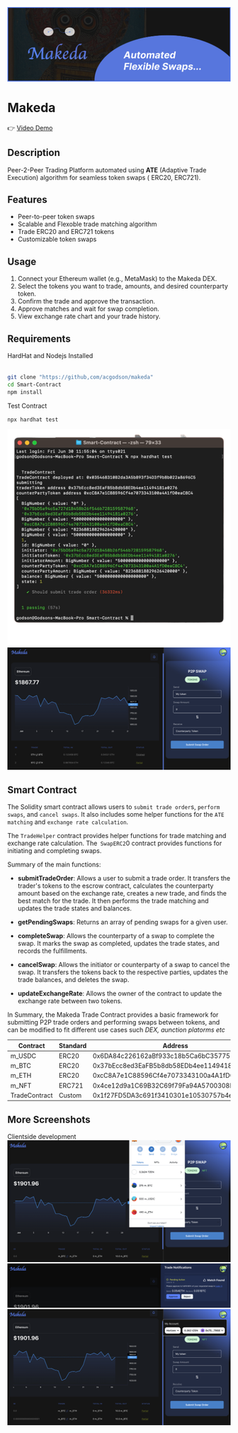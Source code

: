 ![Makeda Logo](Snapshots/makedaBanner.png)

# Makeda

👉 [Video Demo]()

## Description

Peer-2-Peer Trading Platform automated using **ATE** (Adaptive Trade Execution) algorithm for seamless token swaps ( ERC20, ERC721).

## Features

- Peer-to-peer token swaps
- Scalable and Flexoble trade matching algorithm
- Trade ERC20 and ERC721 tokens
- Customizable token swaps

## Usage

1. Connect your Ethereum wallet (e.g., MetaMask) to the Makeda DEX.
2. Select the tokens you want to trade, amounts, and desired counterparty token.
3. Confirm the trade and approve the transaction.
4. Approve matches and wait for swap completion.
5. View exchange rate chart and your trade history.

## Requirements

HardHat and Nodejs Installed

```bash

git clone "https://github,com/acgodson/makeda"
cd Smart-Contract
npm install
```

Test Contract

```bash
npx hardhat test
```

<!-- Replace the image URLs below with the actual links to your project screenshots -->

![Test Contract](Snapshots/hardhat.png)
![UI](Snapshots/Screenshot%202023-06-29%20at%2014.03.58.png)

## Smart Contract

The Solidity smart contract allows users to ``submit trade order``s, ``perform swaps``, and ``cancel swaps``. It also includes some helper functions for the ``ATE matching`` and ``exchange rate calculation``.

The ``TradeHelper`` contract provides helper functions for trade matching and exchange rate calculation. The`` SwapERC2``0 contract provides functions for initiating and completing swaps.

Summary of the main functions:

- **submitTradeOrder**: Allows a user to submit a trade order. It transfers the trader's tokens to the escrow contract, calculates the counterparty amount based on the exchange rate, creates a new trade, and finds the best match for the trade. It then performs the trade matching and updates the trade states and balances.

- **getPendingSwaps**: Returns an array of pending swaps for a given user.

- **completeSwap**: Allows the counterparty of a swap to complete the swap. It marks the swap as completed, updates the trade states, and records the fulfillments.

- **cancelSwap**: Allows the initiator or counterparty of a swap to cancel the swap. It transfers the tokens back to the respective parties, updates the trade balances, and deletes the swap.

- **updateExchangeRate**: Allows the owner of the contract to update the exchange rate between two tokens.

In Summary, the Makeda Trade Contract provides a basic framework for submitting  P2P trade orders and performing swaps between tokens, and can be modified to fit different use cases such *DEX, aunction platorms etc*

| Contract      | Standard | Address                                    |
| ------------- | -------- | ------------------------------------------ |
| m_USDC        | ERC20    | 0x6DA84c226162aBf933c18b5Ca6bC3577584bee86 |
| m_BTC         | ERC20    | 0x37bEcc8ed3EaFB5b8db58EDb4ee11494181a0276 |
| m_ETH         | ERC20    | 0xcC8A7e1C88596Cf4e7073343100a4A1fD0eaC8C4 |
| m_NFT         | ERC721   | 0x4ce12d9a1C69B32C69f79Fa94A5700308D5F6782 |
| TradeContract | Custom   | 0x1f27FD5DA3c691f3410301e10530757b4eeD95dF |

## More Screenshots

Clientside development
![UI](Snapshots/bg2.png)
![UI](Snapshots/bg3.png)
![UI](Snapshots/bg4.png)
